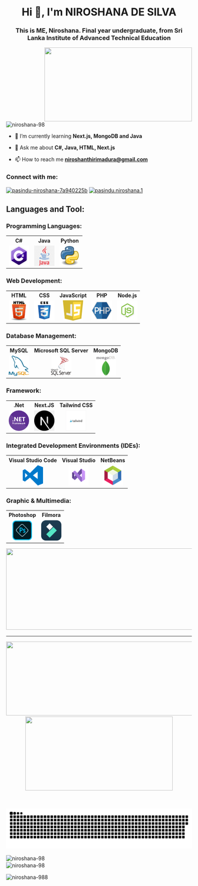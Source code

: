 <h1 align="center">Hi 👋, I'm NIROSHANA DE SILVA</h1>
<h3 align="center">This is ME, Niroshana. Final year undergraduate, from Sri Lanka Institute of Advanced Technical Education</h3>

<img align="right" width="400" height="200" src="https://images.squarespace-cdn.com/content/v1/5769fc401b631bab1addb2ab/1541580611624-TE64QGKRJG8SWAIUS7NS/coding-freak.gif">

<p align="left"> <img src="https://komarev.com/ghpvc/?username=niroshana-98&label=Profile%20views&color=0e75b6&style=flat" alt="niroshana-98" /> </p>

- 🌱 I’m currently learning **Next.js, MongoDB and Java**

- 💬 Ask me about **C#, Java, HTML, Next.js**

- 📫 How to reach me **niroshanthirimadura@gmail.com**

<h3 align="left">Connect with me:</h3>
<p align="left">
<a href="https://linkedin.com/in/pasindu-niroshana-7a940225b" target="blank"><img align="center" src="https://raw.githubusercontent.com/rahuldkjain/github-profile-readme-generator/master/src/images/icons/Social/linked-in-alt.svg" alt="pasindu-niroshana-7a940225b" height="30" width="40" /></a>
<a href="https://fb.com/pasindu.niroshana.1" target="blank"><img align="center" src="https://raw.githubusercontent.com/rahuldkjain/github-profile-readme-generator/master/src/images/icons/Social/facebook.svg" alt="pasindu.niroshana.1" height="30" width="40" /></a>
</p>

<h2 align="left">Languages and Tool:</h2>
<div>

### Programming Languages:
<table>
  <tr>
    <th>C#</th>
    <th>Java</th>
    <th>Python</th>
  </tr>
  <tr>
    <td style="text-align:center;"><img src="https://github.com/Niroshana-98/Niroshana-98/blob/main/assets/c%23.png" title="C#" alt="C#" width="55" height="55"/></td>
    <td style="text-align:center;"><img src="https://github.com/Niroshana-98/Niroshana-98/blob/main/assets/java.png" title="Java" alt="Java" width="55" height="55"/></td>
    <td style="text-align:center;"><img src="https://github.com/Niroshana-98/Niroshana-98/blob/main/assets/Python.png" title="Python" alt="Python" width="55" height="55"/></td>
  </tr>
</table>

### Web Development:
<table>
  <tr>
    <th>HTML</th>
    <th>CSS</th>
    <th>JavaScript</th>
    <th>PHP</th>
    <th>Node.js</th>
  </tr>
  <tr>
    <td style="text-align:center;"><img src="https://github.com/Niroshana-98/Niroshana-98/blob/main/assets/HTML.png" title="HTML" alt="HTML" width="55" height="55"/></td>
    <td style="text-align:center;"><img src="https://github.com/Niroshana-98/Niroshana-98/blob/main/assets/CSS.png" title="CSS" alt="CSS" width="55" height="55"/></td>
    <td style="text-align:center;"><img src="https://github.com/Niroshana-98/Niroshana-98/blob/main/assets/JavaScript.png" title="JavaScript" alt="JavaScript" width="55" height="55"/></td>
    <td style="text-align:center;"><img src="https://github.com/Niroshana-98/Niroshana-98/blob/main/assets/php_PNG36.png" title="PHP" alt="PHP" width="55" height="55"/></td>
    <td style="text-align:center;"><img src="https://github.com/Niroshana-98/Niroshana-98/blob/main/assets/NodeJS.png" title="Node.js" alt="Node.js" width="55" height="55"/></td>
  </tr>
</table>

### Database Management:
<table>
  <tr>
    <th>MySQL</th>
    <th>Microsoft SQL Server</th>
    <th>MongoDB</th>
  </tr>
  <tr>
    <td style="text-align:center;"><img src="https://github.com/Niroshana-98/Niroshana-98/blob/main/assets/mysql.png" title="SQL" alt="SQL" width="55" height="55"/></td>
    <td style="text-align:center;"><img src="https://github.com/Niroshana-98/Niroshana-98/blob/main/assets/micro.png" title="SQLS" alt="SQLS" width="55" height="55"/></td>
    <td style="text-align:center;"><img src="https://github.com/Niroshana-98/Niroshana-98/blob/main/assets/mongo.png" title="mongo" alt="mongo" width="55" height="55"/></td>
  </tr>
</table>

### Framework:
<table>
  <tr>
    <th>.Net</th>
    <th>Next.JS</th>
    <th>Tailwind CSS</th>
  </tr>
  <tr>
    <td style="text-align:center;"><img src="https://github.com/Niroshana-98/Niroshana-98/blob/main/assets/net.png" title="SQL" alt="SQL" width="55" height="55"/></td>
    <td style="text-align:center;"><img src="https://github.com/Niroshana-98/Niroshana-98/blob/main/assets/next.png" title="SQLS" alt="SQLS" width="55" height="55"/></td>
    <td style="text-align:center;"><img src="https://github.com/Niroshana-98/Niroshana-98/blob/main/assets/telwind.jpeg" title="mongo" alt="mongo" width="55" height="55"/></td>
  </tr>
</table>

### Integrated Development Environments (IDEs):
<table>
  <tr>
    <th>Visual Studio Code</th>
    <th>Visual Studio</th>
    <th>NetBeans</th>
  </tr>
  <tr>
    <td style="text-align:center;"><img src="https://github.com/Niroshana-98/Niroshana-98/blob/main/assets/vs%20code.png" title="SQL" alt="SQL" width="55" height="55"/></td>
    <td style="text-align:center;"><img src="https://github.com/Niroshana-98/Niroshana-98/blob/main/assets/629b71eb7c5cd817694c3227.png" title="SQLS" alt="SQLS" width="55" height="55"/></td>
    <td style="text-align:center;"><img src="https://github.com/Niroshana-98/Niroshana-98/blob/main/assets/netb.png" title="mongo" alt="mongo" width="55" height="55"/></td>
  </tr>
</table>

### Graphic & Multimedia:
<table>
  <tr>
    <th>Photoshop</th>
    <th>Filmora</th>
  </tr>
  <tr>
    <td style="text-align:center;"><img src="https://github.com/Niroshana-98/Niroshana-98/blob/main/assets/photo.png" title="SQL" alt="SQL" width="55" height="55"/></td>
    <td style="text-align:center;"><img src="https://github.com/Niroshana-98/Niroshana-98/blob/main/assets/filmora_logo.png" title="SQLS" alt="SQLS" width="55" height="55"/></td>
  </tr>
</table>

</div>

<p align="center">
  <img width="800" height="220" src="https://streak-stats.demolab.com?user=sammorozov&theme=highcontrast&hide_border=true&border_radius=5&card_width=800">
</p>


---




<p align="center">
  <img width="600" height="200" src="https://github-readme-stats.vercel.app/api?username=sammorozov&show_icons=true&theme=vision-friendly-dark">
  <img width="400" height="200" src="https://github-readme-stats.vercel.app/api/top-langs/?username=sammorozov&size_weight=0.0005&count_weight=0.3&layout=compact&theme=vision-friendly-dark">
</p>
 


<div id="header" align="center">
  <img src="https://komarev.com/ghpvc/?username=sammorozov&style=for-the-badge&color=orange" alt=""/>
</div>

<p align="center">
 <img width="1000" src="assets/github-snake.svg" alt="snake"/>
</p>


<p><img align="left" width="420" src="https://github-readme-stats.vercel.app/api/top-langs?username=niroshana-98&show_icons=true&locale=en&layout=compact" alt="niroshana-98" /></p>

<p>&nbsp;<img align="center" src="https://github-readme-stats.vercel.app/api?username=niroshana-98&show_icons=true&locale=en" alt="niroshana-98" /></p>


<p><img align="center" src="https://github-readme-streak-stats.herokuapp.com/?user=niroshana-98&" alt="niroshana-988" /></p>

